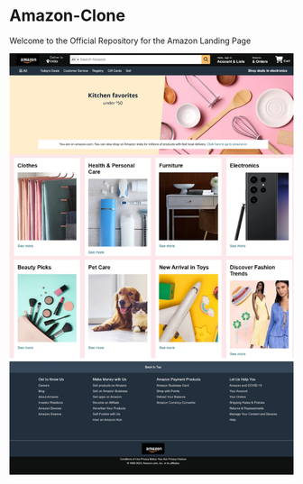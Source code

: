 # Amazon-Clone
Welcome to the Official Repository for the Amazon Landing Page

![image alt](https://github.com/Madeeha-github/Amazon-Clone/blob/main/Landing%20page%20of%20Amazon.jpeg?raw=true)

